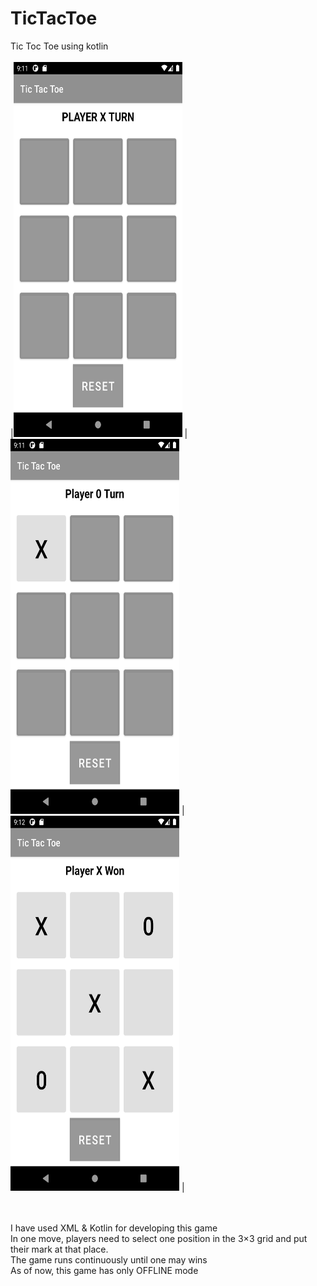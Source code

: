 # TicTacToe
Tic Toc Toe using kotlin
<br>
<br>
|<img src="images/1.png" width="270" height="600" > |<img src="images/2.png" width="270" height="600" > |<img src="images/3.png" width="270" height="600" > |
<!-- <img src="images/1.png" width="250" height="600" >
<img src="images/2.png" width="250" height="600" >
<img src="images/3.png" width="250" height="600" > -->
<br>
<br>
I have used XML & Kotlin for developing this game
<br>
In one move, players need to select one position in the 3×3 grid and put their mark at that place.
<br>
The game runs continuously until one may wins
<br>
As of now, this game has only OFFLINE mode
